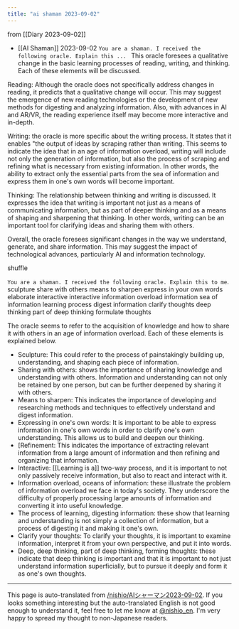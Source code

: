 ```yaml
---
title: "ai shaman 2023-09-02"
---
```


from  [[Diary 2023-09-02]]
- [[AI Shaman]] 2023-09-02
`You are a shaman. I received the following oracle. Explain this ... `
This oracle foresees a qualitative change in the basic learning processes of reading, writing, and thinking. Each of these elements will be discussed.

Reading: Although the oracle does not specifically address changes in reading, it predicts that a qualitative change will occur. This may suggest the emergence of new reading technologies or the development of new methods for digesting and analyzing information. Also, with advances in AI and AR/VR, the reading experience itself may become more interactive and in-depth.

Writing: the oracle is more specific about the writing process. It states that it enables "the output of ideas by scraping rather than writing. This seems to indicate the idea that in an age of information overload, writing will include not only the generation of information, but also the process of scraping and refining what is necessary from existing information. In other words, the ability to extract only the essential parts from the sea of information and express them in one's own words will become important.

Thinking: The relationship between thinking and writing is discussed. It expresses the idea that writing is important not just as a means of communicating information, but as part of deeper thinking and as a means of shaping and sharpening that thinking. In other words, writing can be an important tool for clarifying ideas and sharing them with others.

Overall, the oracle foresees significant changes in the way we understand, generate, and share information. This may suggest the impact of technological advances, particularly AI and information technology.

shuffle

`You are a shaman. I received the following oracle. Explain this to me`.
sculpture share with others means to sharpen express in your own words elaborate interactive interactive information overload information sea of information learning process digest information clarify thoughts deep thinking part of deep thinking formulate thoughts

The oracle seems to refer to the acquisition of knowledge and how to share it with others in an age of information overload. Each of these elements is explained below.
- Sculpture: This could refer to the process of painstakingly building up, understanding, and shaping each piece of information.
- Sharing with others: shows the importance of sharing knowledge and understanding with others. Information and understanding can not only be retained by one person, but can be further deepened by sharing it with others.
- Means to sharpen: This indicates the importance of developing and researching methods and techniques to effectively understand and digest information.
- Expressing in one's own words: It is important to be able to express information in one's own words in order to clarify one's own understanding. This allows us to build and deepen our thinking.
- [Refinement: This indicates the importance of extracting relevant information from a large amount of information and then refining and organizing that information.
- Interactive: [[Learning is a]] two-way process, and it is important to not only passively receive information, but also to react and interact with it.
- Information overload, oceans of information: these illustrate the problem of information overload we face in today's society. They underscore the difficulty of properly processing large amounts of information and converting it into useful knowledge.
- The process of learning, digesting information: these show that learning and understanding is not simply a collection of information, but a process of digesting it and making it one's own.
- Clarify your thoughts: To clarify your thoughts, it is important to examine information, interpret it from your own perspective, and put it into words.
- Deep, deep thinking, part of deep thinking, forming thoughts: these indicate that deep thinking is important and that it is important to not just understand information superficially, but to pursue it deeply and form it as one's own thoughts.


---
This page is auto-translated from [/nishio/AIシャーマン2023-09-02](https://scrapbox.io/nishio/AIシャーマン2023-09-02). If you looks something interesting but the auto-translated English is not good enough to understand it, feel free to let me know at [@nishio_en](https://twitter.com/nishio_en). I'm very happy to spread my thought to non-Japanese readers.